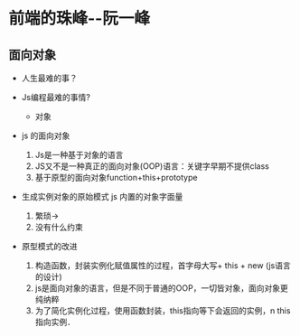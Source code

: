 # 前端的珠峰--阮一峰

## 面向对象
- 人生最难的事？
- Js编程最难的事情?
    - 对象
- js 的面向对象
    1. Js是一种基于对象的语言
    2. JS又不是一种真正的面向对象(OOP)语言：关键字早期不提供class
    3. 基于原型的面向对象function+this+prototype

- 生成实例对象的原始模式
    js 内置的对象字面量 
    1. 繁琐->
    2. 没有什么约束
- 原型模式的改进
    1. 构造函数，封装实例化赋值属性的过程，首字母大写+ this + new (js语言的设计)
    2. js是面向对象的语言，但是不同于普通的OOP，一切皆对象，面向对象更纯纳粹
    3. 为了简化实例化过程，使用函数封装，this指向等下会返回的实例，n       this指向实例．

